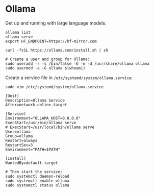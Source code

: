 # Ollama

Get up and running with large language models.

```shell
ollama list
ollama serve
export HF_ENDPOINT=https://hf-mirror.com
```

```shell
curl -fsSL https://ollama.com/install.sh | sh
```

```shell
# Create a user and group for Ollama:
sudo useradd -r -s /bin/false -U -m -d /usr/share/ollama ollama
sudo usermod -a -G ollama $(whoami)
```

Create a service file in `/etc/systemd/system/ollama.service`:

```shell
sudo vim /etc/systemd/system/ollama.service
```

```shell
[Unit]
Description=Ollama Service
After=network-online.target

[Service]
Environment="OLLAMA_HOST=0.0.0.0"
ExecStart=/usr/bin/ollama serve
# ExecStart=/usr/local/bin/ollama serve
User=ollama
Group=ollama
Restart=always
RestartSec=3
Environment="PATH=$PATH"

[Install]
WantedBy=default.target
```

```shell
# Then start the service:
sudo systemctl daemon-reload
sudo systemctl enable ollama
sudo systemctl status ollama
```

